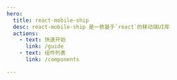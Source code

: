 ```yaml
---
hero:
  title: react-mobile-ship
  desc: react-mobile-ship 是一款基于`react`的移动端UI库
  actions:
    - text: 快速开始
      link: /guide
    - text: 组件列表
      link: /components

---
```

